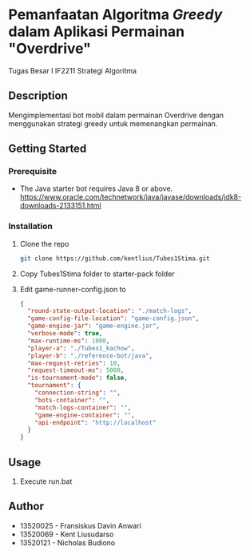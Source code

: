 # Pemanfaatan Algoritma _Greedy_ dalam Aplikasi Permainan "Overdrive"

Tugas Besar I IF2211 Strategi Algoritma

## Description

Mengimplementasi bot mobil dalam permainan Overdrive dengan menggunakan strategi greedy untuk memenangkan permainan.

## Getting Started

### Prerequisite

- The Java starter bot requires Java 8 or above.
  https://www.oracle.com/technetwork/java/javase/downloads/jdk8-downloads-2133151.html

### Installation

1. Clone the repo

   ```sh
   git clone https://github.com/kentlius/Tubes1Stima.git
   ```

2. Copy Tubes1Stima folder to starter-pack folder

3. Edit game-runner-config.json to

   ```json
   {
     "round-state-output-location": "./match-logs",
     "game-config-file-location": "game-config.json",
     "game-engine-jar": "game-engine.jar",
     "verbose-mode": true,
     "max-runtime-ms": 1000,
     "player-a": "./Tubes1_kachow",
     "player-b": "./reference-bot/java",
     "max-request-retries": 10,
     "request-timeout-ms": 5000,
     "is-tournament-mode": false,
     "tournament": {
       "connection-string": "",
       "bots-container": "",
       "match-logs-container": "",
       "game-engine-container": "",
       "api-endpoint": "http://localhost"
     }
   }
   ```

## Usage

1. Execute run.bat

## Author

- 13520025 - Fransiskus Davin Anwari
- 13520069 - Kent Liusudarso
- 13520121 - Nicholas Budiono

